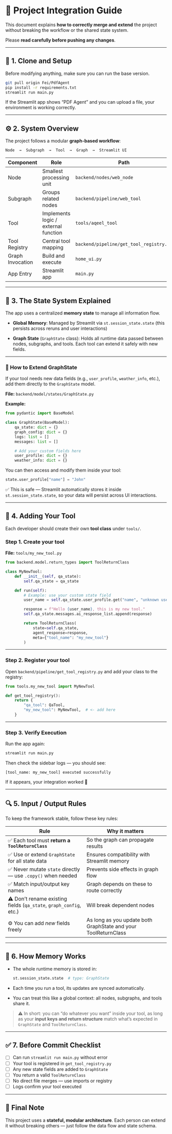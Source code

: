 # 🧭 Project Integration Guide

This document explains **how to correctly merge and extend** the project
without breaking the workflow or the shared state system.

Please **read carefully before pushing any changes**.

---

## 🧩 1. Clone and Setup

Before modifying anything, make sure you can run the base version.

```bash
git pull origin Fei/PdfAgent
pip install -r requirements.txt
streamlit run main.py
```

If the Streamlit app shows “PDF Agent” and you can upload a file,
your environment is working correctly.

---

## ⚙️ 2. System Overview

The project follows a modular **graph-based workflow**:

```
Node  →  Subgraph  →  Tool  →  Graph  →  Streamlit UI
```

| Component        | Role                                 | Path                                    |
| ---------------- | ------------------------------------ | --------------------------------------- |
| Node             | Smallest processing unit             | `backend/nodes/web_node`                |
| Subgraph         | Groups related nodes                 | `backend/pipeline/web_tool`             |
| Tool             | Implements logic / external function | `tools/aqeel_tool`                      |
| Tool Registry    | Central tool mapping                 | `backend/pipeline/get_tool_registry.py` |
| Graph Invocation | Build and execute                    | `home_ui.py`                            |
| App Entry        | Streamlit app                        | `main.py`                               |

---

## 🧱 3. The State System Explained

The app uses a centralized **memory state** to manage all information flow.

- **Global Memory**:
  Managed by Streamlit via `st.session_state.state`
  (this persists across reruns and user interactions)

- **Graph State** (`GraphState` class):
  Holds all runtime data passed between nodes, subgraphs, and tools.
  Each tool can extend it safely with new fields.

---

### 🔧 How to Extend GraphState

If your tool needs new data fields (e.g., `user_profile`, `weather_info`, etc.),
add them directly to the `GraphState` model.

**File:**
`backend/model/states/GraphState.py`

**Example:**

```python
from pydantic import BaseModel

class GraphState(BaseModel):
    qa_state: dict = {}
    graph_config: dict = {}
    logs: list = []
    messages: list = []

    # Add your custom fields here
    user_profile: dict = {}
    weather_info: dict = {}
```

You can then access and modify them inside your tool:

```python
state.user_profile["name"] = "John"
```

✅ This is safe — Streamlit automatically stores it inside `st.session_state.state`,
so your data will persist across UI interactions.

---

## 🧠 4. Adding Your Tool

Each developer should create their own **tool class** under `tools/`.

### Step 1. Create your tool

**File:** `tools/my_new_tool.py`

```python
from backend.model.return_types import ToolReturnClass

class MyNewTool:
    def __init__(self, qa_state):
        self.qa_state = qa_state

    def run(self):
        # Example: use your custom state field
        user_name = self.qa_state.user_profile.get("name", "unknown user")

        response = f"Hello {user_name}, this is my new tool."
        self.qa_state.messages.ai_response_list.append(response)

        return ToolReturnClass(
            state=self.qa_state,
            agent_response=response,
            meta={"tool_name": "my_new_tool"}
        )
```

---

### Step 2. Register your tool

Open `backend/pipeline/get_tool_registry.py`
and add your class to the registry:

```python
from tools.my_new_tool import MyNewTool

def get_tool_registry():
    return {
        "qa_tool": QaTool,
        "my_new_tool": MyNewTool,  # <- add here
    }
```

---

### Step 3. Verify Execution

Run the app again:

```bash
streamlit run main.py
```

Then check the sidebar logs — you should see:

```
[tool_name: my_new_tool] executed successfully
```

If it appears, your integration worked 🎉

---

## 🔍 5. Input / Output Rules

To keep the framework stable, follow these key rules:

| Rule                                                               | Why it matters                                                 |
| ------------------------------------------------------------------ | -------------------------------------------------------------- |
| ✅ Each tool must **return a `ToolReturnClass`**                   | So the graph can propagate results                             |
| ✅ Use or extend `GraphState` for all state data                   | Ensures compatibility with Streamlit memory                    |
| ✅ Never mutate `state` directly — use `.copy()` when needed       | Prevents side effects in graph flow                            |
| ✅ Match input/output key names                                    | Graph depends on these to route correctly                      |
| ⚠️ Don’t rename existing fields (`qa_state`, `graph_config`, etc.) | Will break dependent nodes                                     |
| ⚙️ You can add _new_ fields freely                                 | As long as you update both GraphState and your ToolReturnClass |

---

## 🧩 6. How Memory Works

- The whole runtime memory is stored in:

  ```python
  st.session_state.state  # type: GraphState
  ```

- Each time you run a tool, its updates are synced automatically.
- You can treat this like a global context:
  all nodes, subgraphs, and tools share it.

> ⚠️ In short: you can “do whatever you want” inside your tool,
> as long as your **input keys and return structure** match
> what’s expected in `GraphState` and `ToolReturnClass`.

---

## ✅ 7. Before Commit Checklist

- [ ] Can run `streamlit run main.py` without error
- [ ] Your tool is registered in `get_tool_registry.py`
- [ ] Any new state fields are added to `GraphState`
- [ ] You return a valid `ToolReturnClass`
- [ ] No direct file merges — use imports or registry
- [ ] Logs confirm your tool executed

---

## 💬 Final Note

This project uses a **stateful, modular architecture**.
Each person can extend it without breaking others —
just follow the data flow and state schema.
